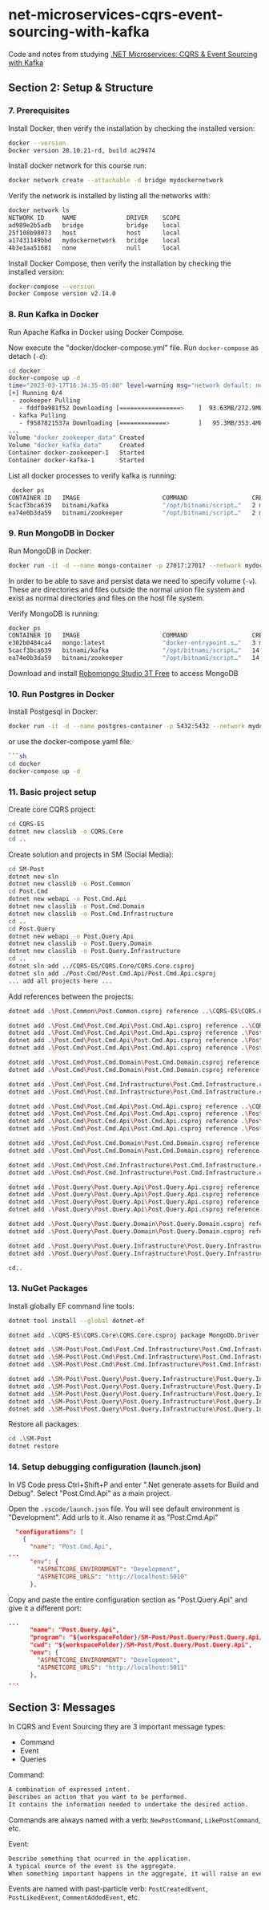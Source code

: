 # net-microservices-cqrs-event-sourcing-with-kafka

Code and notes from studying [.NET Microservices: CQRS & Event Sourcing with Kafka](https://www.udemy.com/course/net-microservices-cqrs-event-sourcing-with-kafka/)

## Section 2: Setup & Structure

### 7. Prerequisites

Install Docker, then verify the installation by checking the installed version:

```sh
docker --version
Docker version 20.10.21-rd, build ac29474
```

Install docker network for this course run:

```sh
docker network create --attachable -d bridge mydockernetwork
```

Verify the network is installed by listing all the networks with:

```sh
docker network ls
NETWORK ID     NAME              DRIVER    SCOPE
ad989e2b5adb   bridge            bridge    local
25f108b98073   host              host      local
a17431149bbd   mydockernetwork   bridge    local
4b3e1aa51681   none              null      local
```

Install Docker Compose, then verify the installation by checking the installed version:

```sh
docker-compose --version
Docker Compose version v2.14.0
```

### 8. Run Kafka in Docker

Run Apache Kafka in Docker using Docker Compose.

Now execute the "docker/docker-compose.yml" file. Run `docker-compose` as detach (`-d`):

```sh
cd docker
docker-compose up -d
time="2023-03-17T16:34:35-05:00" level=warning msg="network default: network.external.name is deprecated in favor of network.name"
[+] Running 0/4
 - zookeeper Pulling                                                                                                                                                                                     13.0s
   - fddf0a981f52 Downloading [=================>    ]  93.63MB/272.9MB                                                                                                     12.2s
 - kafka Pulling                                                                                                                                                                                         13.0s
   - f9587821537a Downloading [=============>        ]   95.3MB/353.4MB
...
Volume "docker_zookeeper_data" Created
Volume "docker_kafka_data"     Created
Container docker-zookeeper-1   Started
Container docker-kafka-1       Started
```

List all docker processes to verify kafka is running:

```sh
 docker ps                                                                                                                pwsh  16:37:17 
CONTAINER ID   IMAGE                       COMMAND                  CREATED          STATUS          PORTS                                                                     NAMES
5cacf3bca639   bitnami/kafka               "/opt/bitnami/script…"   2 minutes ago    Up 2 minutes    0.0.0.0:9092->9092/tcp, :::9092->9092/tcp                                 docker-kafka-1
ea74e0b3da59   bitnami/zookeeper           "/opt/bitnami/script…"   2 minutes ago    Up 2 minutes    2888/tcp, 3888/tcp, 0.0.0.0:2181->2181/tcp, :::2181->2181/tcp, 8080/tcp   docker-zookeeper-1
```

### 9. Run MongoDB in Docker

Run MongoDB in Docker:

```sh
docker run -it -d --name mongo-container -p 27017:27017 --network mydockernetwork --restart always -v mongodb_data_container:/data/db mongo:latest
```

In order to be able to save and persist data we need to specify volume (`-v`). These are directories and files outside the normal union file system and exist as normal directories and files on the host file system.

Verify MongoDB is running:

```sh
docker ps
CONTAINER ID   IMAGE                       COMMAND                  CREATED             STATUS             PORTS                                                                     NAMES
e302b0484ca4   mongo:latest                "docker-entrypoint.s…"   3 minutes ago       Up 3 minutes       0.0.0.0:27017->27017/tcp, :::27017->27017/tcp                             mongo-container
5cacf3bca639   bitnami/kafka               "/opt/bitnami/script…"   14 minutes ago      Up 14 minutes      0.0.0.0:9092->9092/tcp, :::9092->9092/tcp                                 docker-kafka-1
ea74e0b3da59   bitnami/zookeeper           "/opt/bitnami/script…"   14 minutes ago      Up 14 minutes      2888/tcp, 3888/tcp, 0.0.0.0:2181->2181/tcp, :::2181->2181/tcp, 8080/tcp   docker-zookeeper-1
```

Download and install [Robomongo Studio 3T Free](https://robomongo.org/) to access MongoDB

### 10. Run Postgres in Docker

Install Postgesql in Docker:

```sh
docker run -it -d --name postgres-container -p 5432:5432 --network mydockernetwork --restart always -e 'POSTGRES_PASSWORD={password-comes-here}' postgres
```

or use the docker-compose.yaml file:

```sh
```sh
cd docker
docker-compose up -d
```

### 11. Basic project setup

Create core CQRS project:

```sh
cd CQRS-ES
dotnet new classlib -o CQRS.Core
cd ..
```

Create solution and projects in SM (Social Media):

```sh
cd SM-Post
dotnet new sln
dotnet new classlib -o Post.Common 
cd Post.Cmd
dotnet new webapi -o Post.Cmd.Api
dotnet new classlib -o Post.Cmd.Domain
dotnet new classlib -o Post.Cmd.Infrastructure
cd ..
cd Post.Query
dotnet new webapi -o Post.Query.Api
dotnet new classlib -o Post.Query.Domain
dotnet new classlib -o Post.Query.Infrastructure
cd ..
dotnet sln add ../CQRS-ES/CQRS.Core/CQRS.Core.csproj
dotnet sln add ./Post.Cmd/Post.Cmd.Api/Post.Cmd.Api.csproj
... add all projects here ...
```

Add references between the projects:

```sh
dotnet add .\Post.Common\Post.Common.csproj reference ..\CQRS-ES\CQRS.Core\CQRS.Core.csproj     

dotnet add .\Post.Cmd\Post.Cmd.Api\Post.Cmd.Api.csproj reference ..\CQRS-ES\CQRS.Core\CQRS.Core.csproj
dotnet add .\Post.Cmd\Post.Cmd.Api\Post.Cmd.Api.csproj reference .\Post.Cmd\Post.Cmd.Domain\Post.Cmd.Domain.csproj
dotnet add .\Post.Cmd\Post.Cmd.Api\Post.Cmd.Api.csproj reference .\Post.Cmd\Post.Cmd.Infrastructure\Post.Cmd.Infrastructure.csproj
dotnet add .\Post.Cmd\Post.Cmd.Api\Post.Cmd.Api.csproj reference .\Post.Common\Post.Common.csproj

dotnet add .\Post.Cmd\Post.Cmd.Domain\Post.Cmd.Domain.csproj reference ..\CQRS-ES\CQRS.Core\CQRS.Core.csproj
dotnet add .\Post.Cmd\Post.Cmd.Domain\Post.Cmd.Domain.csproj reference .\Post.Common\Post.Common.csproj

dotnet add .\Post.Cmd\Post.Cmd.Infrastructure\Post.Cmd.Infrastructure.csproj reference ..\CQRS-ES\CQRS.Core\CQRS.Core.csproj
dotnet add .\Post.Cmd\Post.Cmd.Infrastructure\Post.Cmd.Infrastructure.csproj reference .\Post.Cmd\Post.Cmd.Domain\Post.Cmd.Domain.csproj

dotnet add .\Post.Cmd\Post.Cmd.Api\Post.Cmd.Api.csproj reference ..\CQRS-ES\CQRS.Core\CQRS.Core.csproj
dotnet add .\Post.Cmd\Post.Cmd.Api\Post.Cmd.Api.csproj reference .\Post.Cmd\Post.Cmd.Domain\Post.Cmd.Domain.csproj
dotnet add .\Post.Cmd\Post.Cmd.Api\Post.Cmd.Api.csproj reference .\Post.Cmd\Post.Cmd.Infrastructure\Post.Cmd.Infrastructure.csproj
dotnet add .\Post.Cmd\Post.Cmd.Api\Post.Cmd.Api.csproj reference .\Post.Common\Post.Common.csproj

dotnet add .\Post.Cmd\Post.Cmd.Domain\Post.Cmd.Domain.csproj reference ..\CQRS-ES\CQRS.Core\CQRS.Core.csproj
dotnet add .\Post.Cmd\Post.Cmd.Domain\Post.Cmd.Domain.csproj reference .\Post.Common\Post.Common.csproj

dotnet add .\Post.Cmd\Post.Cmd.Infrastructure\Post.Cmd.Infrastructure.csproj reference ..\CQRS-ES\CQRS.Core\CQRS.Core.csproj
dotnet add .\Post.Cmd\Post.Cmd.Infrastructure\Post.Cmd.Infrastructure.csproj reference .\Post.Cmd\Post.Cmd.Domain\Post.Cmd.Domain.csproj

dotnet add .\Post.Query\Post.Query.Api\Post.Query.Api.csproj reference ..\CQRS-ES\CQRS.Core\CQRS.Core.csproj
dotnet add .\Post.Query\Post.Query.Api\Post.Query.Api.csproj reference .\Post.Query\Post.Query.Domain\Post.Query.Domain.csproj
dotnet add .\Post.Query\Post.Query.Api\Post.Query.Api.csproj reference .\Post.Query\Post.Query.Infrastructure\Post.Query.Infrastructure.csproj
dotnet add .\Post.Query\Post.Query.Api\Post.Query.Api.csproj reference .\Post.Common\Post.Common.csproj

dotnet add .\Post.Query\Post.Query.Domain\Post.Query.Domain.csproj reference ..\CQRS-ES\CQRS.Core\CQRS.Core.csproj
dotnet add .\Post.Query\Post.Query.Domain\Post.Query.Domain.csproj reference .\Post.Common\Post.Common.csproj

dotnet add .\Post.Query\Post.Query.Infrastructure\Post.Query.Infrastructure.csproj reference ..\CQRS-ES\CQRS.Core\CQRS.Core.csproj
dotnet add .\Post.Query\Post.Query.Infrastructure\Post.Query.Infrastructure.csproj reference .\Post.Query\Post.Query.Domain\Post.Query.Domain.csproj

cd..
```

### 13. NuGet Packages

Install globally EF command line tools:

```sh
dotnet tool install --global dotnet-ef
```

```sh
dotnet add .\CQRS-ES\CQRS.Core\CQRS.Core.csproj package MongoDb.Driver

dotnet add .\SM-Post\Post.Cmd\Post.Cmd.Infrastructure\Post.Cmd.Infrastructure.csproj package Confluent.Kafka
dotnet add .\SM-Post\Post.Cmd\Post.Cmd.Infrastructure\Post.Cmd.Infrastructure.csproj package Microsoft.Extensions.Options
dotnet add .\SM-Post\Post.Cmd\Post.Cmd.Infrastructure\Post.Cmd.Infrastructure.csproj package MongoDB.Driver

dotnet add .\SM-Post\Post.Query\Post.Query.Infrastructure\Post.Query.Infrastructure.csproj package Confluent.Kafka
dotnet add .\SM-Post\Post.Query\Post.Query.Infrastructure\Post.Query.Infrastructure.csproj package Microsoft.EntityFrameworkCore
dotnet add .\SM-Post\Post.Query\Post.Query.Infrastructure\Post.Query.Infrastructure.csproj package Microsoft.EntityFrameworkCore.Design
dotnet add .\SM-Post\Post.Query\Post.Query.Infrastructure\Post.Query.Infrastructure.csproj package Microsoft.EntityFrameworkCore.Tools
dotnet add .\SM-Post\Post.Query\Post.Query.Infrastructure\Post.Query.Infrastructure.csproj package Npgsql.EntityFrameworkCore.PostgreSQL
```

Restore all packages:

```sh
cd .\SM-Post
dotnet restore
```

### 14. Setup debugging configuration (launch.json)

In VS Code press Ctrl+Shift+P and enter ".Net generate assets for Build and Debug". Select "Post.Cmd.Api" as a main project.

Open the `.vscode/launch.json` file. You will see default environment is "Development". Add urls to it. Also rename it as "Post.Cmd.Api"

```json
  "configurations": [
    {
      "name": "Post.Cmd.Api",
...
      "env": {
        "ASPNETCORE_ENVIRONMENT": "Development",
        "ASPNETCORE_URLS": "http://localhost:5010"
      },
```

Copy and paste the entire configuration section as "Post.Query.Api" and give it a different port:

```json
...
      "name": "Post.Query.Api",
      "program": "${workspaceFolder}/SM-Post/Post.Query/Post.Query.Api/bin/Debug/net7.0/Post.Query.Api.dll",
      "cwd": "${workspaceFolder}/SM-Post/Post.Query/Post.Query.Api",
      "env": {
        "ASPNETCORE_ENVIRONMENT": "Development",
        "ASPNETCORE_URLS": "http://localhost:5011"
      },
...
```

## Section 3: Messages

In CQRS and Event Sourcing they are 3 important message types:

- Command
- Event
- Queries

Command:

```md
A combination of expressed intent.
Describes an action that you want to be performed.
It contains the information needed to undertake the desired action.
```

Commands are always named with a verb: `NewPostCommand`, `LikePostCommand`, etc.

Event:

```md
Describe something that ocurred in the application.
A typical source of the event is the aggregate.
When something important happens in the aggregate, it will raise an event.
```

Events are named with past-particle verb: `PostCreatedEvent`, `PostLikedEvent`, `CommentAddedEvent`, etc.
